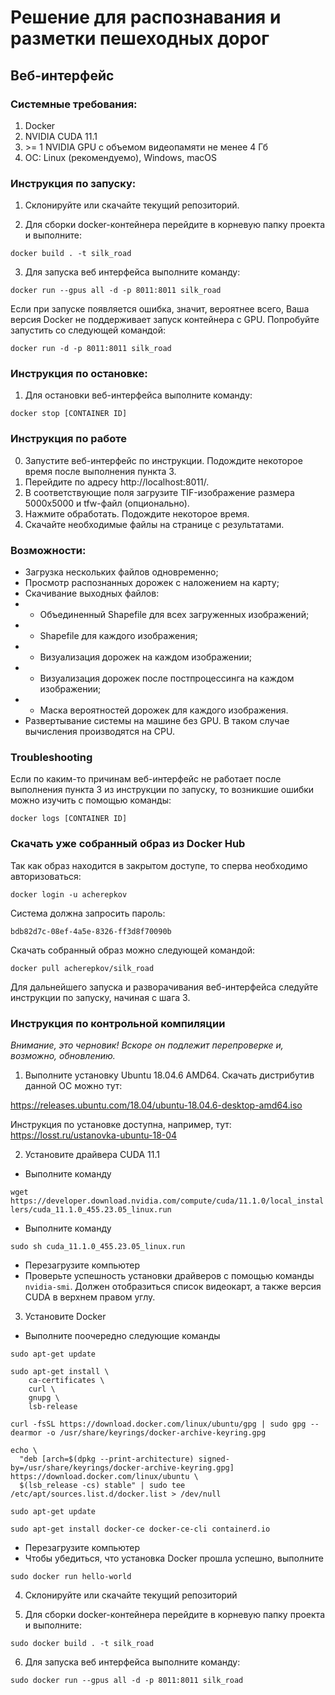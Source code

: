 # Решение для распознавания и разметки пешеходных дорог
## Веб-интерфейс
### Системные требования:
1. Docker
2. NVIDIA CUDA 11.1
3. \>= 1 NVIDIA GPU с объемом видеопамяти не менее 4 Гб
4. OC: Linux (рекомендуемо), Windows, macOS
### Инструкция по запуску:
1. Склонируйте или скачайте текущий репозиторий.

2. Для сборки docker-контейнера перейдите в корневую папку проекта и выполните:

`docker build . -t silk_road`

3. Для запуска веб интерфейса выполните команду:

`docker run --gpus all -d -p 8011:8011 silk_road`

Если при запуске появляется ошибка, значит, вероятнее всего, Ваша версия Docker не поддерживает запуск контейнера с GPU. Попробуйте запустить со следующей командой:

`docker run -d -p 8011:8011 silk_road`

### Инструкция по остановке:
1. Для остановки веб-интерфейса выполните команду:

`docker stop [CONTAINER ID]`

### Инструкция по работе
0. Запустите веб-интерфейс по инструкции. Подождите некоторое время после выполнения пункта 3.
1. Перейдите по адресу http://localhost:8011/.
2. В соответствующие поля загрузите TIF-изображение размера 5000x5000 и tfw-файл (опционально).
3. Нажмите обработать. Подождите некоторое время.
4. Скачайте необходимые файлы на странице с результатами.

### Возможности:
* Загрузка нескольких файлов одновременно;
* Просмотр распознанных дорожек с наложением на карту;
* Скачивание выходных файлов:
* * Объединенный Shapefile для всех загруженных изображений;
* * Shapefile для каждого изображения;
* * Визуализация дорожек на каждом изображении;
* * Визуализация дорожек после постпроцессинга на каждом изображении;
* * Маска вероятностей дорожек для каждого изображения.
* Развертывание системы на машине без GPU. В таком случае вычисления производятся на CPU.

### Troubleshooting
Если по каким-то причинам веб-интерфейс не работает после выполнения пункта 3 из инструкции по запуску, то возникшие ошибки можно изучить с помощью команды:

`docker logs [CONTAINER ID]`

### Скачать уже собранный образ из Docker Hub
Так как образ находится в закрытом доступе, то сперва необходимо авторизоваться:

`docker login -u acherepkov`

Система должна запросить пароль:

`bdb82d7c-08ef-4a5e-8326-ff3d8f70090b`

Скачать собранный образ можно следующей командой:

`docker pull acherepkov/silk_road`

Для дальнейшего запуска и разворачивания веб-интерфейса следуйте инструкции по запуску, начиная с шага 3.

### Инструкция по контрольной компиляции
*Внимание, это черновик! Вскоре он подлежит перепроверке и, возможно, обновлению.*

1. Выполните установку Ubuntu 18.04.6 AMD64. Скачать дистрибутив данной ОС можно тут: 

https://releases.ubuntu.com/18.04/ubuntu-18.04.6-desktop-amd64.iso

Инструкция по установке доступна, например, тут: https://losst.ru/ustanovka-ubuntu-18-04

2. Установите драйвера CUDA 11.1
* Выполните команду

`wget https://developer.download.nvidia.com/compute/cuda/11.1.0/local_installers/cuda_11.1.0_455.23.05_linux.run`

* Выполните команду

`sudo sh cuda_11.1.0_455.23.05_linux.run`

* Перезагрузите компьютер
* Проверьте успешность установки драйверов с помощью команды `nvidia-smi`. Должен отобразиться список видеокарт, а также версия CUDA в верхнем правом углу.

3. Установите Docker
* Выполните поочередно следующие команды
```
sudo apt-get update
```
```
sudo apt-get install \
    ca-certificates \
    curl \
    gnupg \
    lsb-release
```
```
curl -fsSL https://download.docker.com/linux/ubuntu/gpg | sudo gpg --dearmor -o /usr/share/keyrings/docker-archive-keyring.gpg
```
```
echo \
  "deb [arch=$(dpkg --print-architecture) signed-by=/usr/share/keyrings/docker-archive-keyring.gpg] https://download.docker.com/linux/ubuntu \
  $(lsb_release -cs) stable" | sudo tee /etc/apt/sources.list.d/docker.list > /dev/null
```
```
sudo apt-get update
```
```
sudo apt-get install docker-ce docker-ce-cli containerd.io
```
* Перезагрузите компьютер
* Чтобы убедиться, что установка Docker прошла успешно, выполните
```
sudo docker run hello-world
```
4. Склонируйте или скачайте текущий репозиторий

5. Для сборки docker-контейнера перейдите в корневую папку проекта и выполните:

`sudo docker build . -t silk_road`

6. Для запуска веб интерфейса выполните команду:

`sudo docker run --gpus all -d -p 8011:8011 silk_road`

